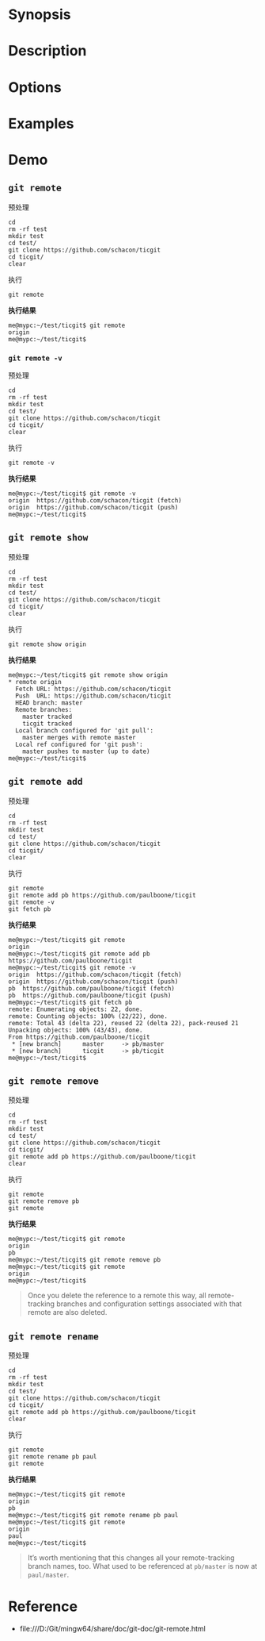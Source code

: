 # Synopsis


# Description


# Options


# Examples


# Demo
## `git remote`
预处理

    cd
    rm -rf test
    mkdir test
    cd test/
    git clone https://github.com/schacon/ticgit
    cd ticgit/
    clear

执行

    git remote

**执行结果**

    me@mypc:~/test/ticgit$ git remote
    origin
    me@mypc:~/test/ticgit$ 


### `git remote -v`
预处理

    cd
    rm -rf test
    mkdir test
    cd test/
    git clone https://github.com/schacon/ticgit
    cd ticgit/
    clear

执行

    git remote -v

**执行结果**

    me@mypc:~/test/ticgit$ git remote -v
    origin  https://github.com/schacon/ticgit (fetch)
    origin  https://github.com/schacon/ticgit (push)
    me@mypc:~/test/ticgit$ 


## `git remote show` 
预处理

    cd
    rm -rf test
    mkdir test
    cd test/
    git clone https://github.com/schacon/ticgit
    cd ticgit/
    clear

执行

    git remote show origin

**执行结果**

    me@mypc:~/test/ticgit$ git remote show origin
    * remote origin
      Fetch URL: https://github.com/schacon/ticgit
      Push  URL: https://github.com/schacon/ticgit
      HEAD branch: master
      Remote branches:
        master tracked
        ticgit tracked
      Local branch configured for 'git pull':
        master merges with remote master
      Local ref configured for 'git push':
        master pushes to master (up to date)
    me@mypc:~/test/ticgit$ 


## `git remote add` 
预处理

    cd
    rm -rf test
    mkdir test
    cd test/
    git clone https://github.com/schacon/ticgit
    cd ticgit/
    clear

执行

    git remote
    git remote add pb https://github.com/paulboone/ticgit
    git remote -v
    git fetch pb

**执行结果**

    me@mypc:~/test/ticgit$ git remote
    origin
    me@mypc:~/test/ticgit$ git remote add pb https://github.com/paulboone/ticgit
    me@mypc:~/test/ticgit$ git remote -v
    origin  https://github.com/schacon/ticgit (fetch)
    origin  https://github.com/schacon/ticgit (push)
    pb  https://github.com/paulboone/ticgit (fetch)
    pb  https://github.com/paulboone/ticgit (push)
    me@mypc:~/test/ticgit$ git fetch pb
    remote: Enumerating objects: 22, done.
    remote: Counting objects: 100% (22/22), done.
    remote: Total 43 (delta 22), reused 22 (delta 22), pack-reused 21
    Unpacking objects: 100% (43/43), done.
    From https://github.com/paulboone/ticgit
     * [new branch]      master     -> pb/master
     * [new branch]      ticgit     -> pb/ticgit
    me@mypc:~/test/ticgit$ 


## `git remote remove` 
预处理

    cd
    rm -rf test
    mkdir test
    cd test/
    git clone https://github.com/schacon/ticgit
    cd ticgit/
    git remote add pb https://github.com/paulboone/ticgit
    clear

执行

    git remote
    git remote remove pb
    git remote

**执行结果**

    me@mypc:~/test/ticgit$ git remote
    origin
    pb
    me@mypc:~/test/ticgit$ git remote remove pb
    me@mypc:~/test/ticgit$ git remote
    origin
    me@mypc:~/test/ticgit$ 


> Once you delete the reference to a remote this way, all remote-tracking branches and configuration settings associated with that remote are also deleted.


## `git remote rename` 
预处理

    cd
    rm -rf test
    mkdir test
    cd test/
    git clone https://github.com/schacon/ticgit
    cd ticgit/
    git remote add pb https://github.com/paulboone/ticgit
    clear

执行

    git remote
    git remote rename pb paul
    git remote

**执行结果**

    me@mypc:~/test/ticgit$ git remote
    origin
    pb
    me@mypc:~/test/ticgit$ git remote rename pb paul
    me@mypc:~/test/ticgit$ git remote
    origin
    paul
    me@mypc:~/test/ticgit$ 


> It’s worth mentioning that this changes all your remote-tracking branch names, too. What used to be referenced at `pb/master` is now at `paul/master`.


# Reference
- file:///D:/Git/mingw64/share/doc/git-doc/git-remote.html
